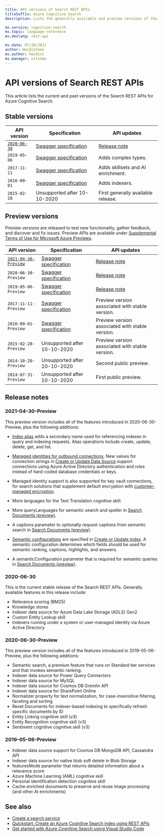 ```yaml
---
title: API versions of Search REST APIs 
titleSuffix: Azure Cognitive Search
description: Lists the generally available and preview versions of the Search REST APIs for Azure Cognitive Search.

ms.service: cognitive-search
ms.topic: language-reference
ms.devlang: rest-api

ms.date: 07/20/2021
author: HeidiSteen
ms.author: heidist
ms.manager: nitinme
---
```


# API versions of Search REST APIs

This article lists the current and past versions of the Search REST APIs for Azure Cognitive Search.

## Stable versions

| API version | Specification | API updates |
|-------------|---------------|-------------|
| [`2020-06-30`](/rest/api/searchservice/index)| [Swagger specification](https://github.com/Azure/azure-rest-api-specs/tree/master/specification/search/data-plane/Azure.Search/preview/2020-06-30) | [Release note](#2020-06-30) |
| `2019-05-06` |  [Swagger specification](https://github.com/Azure/azure-rest-api-specs/tree/master/specification/search/data-plane/Azure.Search/stable/2019-05-06) | Adds complex types. |
| `2017-11-11` | [Swagger specification](https://github.com/Azure/azure-rest-api-specs/tree/master/specification/search/data-plane/Microsoft.Azure.Search.Data/preview/2017-11-11) | Adds skillsets and AI enrichment. |
| `2016-09-01` | [Swagger specification](https://github.com/Azure/azure-rest-api-specs/tree/master/specification/search/data-plane/Microsoft.Azure.Search.Data/preview/2016-09-01) | Adds indexers. |
| `2015-02-28` | Unsupported after 10-10-2020   | First generally available release.  |

## Preview versions

Preview versions are released to test new functionality, gather feedback, and discover and fix issues. Preview APIs are available under [Supplemental Terms of Use for Microsoft Azure Previews](https://azure.microsoft.com/support/legal/preview-supplemental-terms/).

| API version | Specification | API updates |
|-------------|---------------|-------------|
| [`2021-04-30-Preview`](/rest/api/searchservice/index-preview) | [Swagger specification](https://github.com/Azure/azure-rest-api-specs/tree/master/specification/search/data-plane/Azure.Search/preview/2021-04-30-Preview) | [Release note](#2021-04-30-Preview) |
| `2020-06-30-Preview` | [Swagger specification](https://github.com/Azure/azure-rest-api-specs/tree/master/specification/search/data-plane/Azure.Search/preview/2020-06-30-Preview) | [Release note](#2020-06-30-Preview)  |
| `2019-05-06-Preview` | [Swagger specification](https://github.com/Azure/azure-rest-api-specs/tree/master/specification/search/data-plane/Azure.Search/preview/2019-05-06-Preview)| [Release note](#2019-05-06-Preview) |
| `2017-11-11-Preview` | [Swagger specification](https://github.com/Azure/azure-rest-api-specs/tree/master/specification/search/data-plane/Microsoft.Azure.Search.Data/preview/2017-11-11-preview)| Preview version associated with stable version. |
| `2016-09-01-Preview` | [Swagger specification](https://github.com/Azure/azure-rest-api-specs/tree/master/specification/search/data-plane/Microsoft.Azure.Search.Data/preview/2016-09-01-preview) | Preview version associated with stable version.|
| `2015-02-28-Preview` | Unsupported after 10-10-2020  | Preview version associated with stable version. |
| `2014-10-20-Preview` | Unsupported after 10-10-2020 | Second public preview. |
| `2014-07-31-Preview` | Unsupported after 10-10-2020  | First public preview. |

## Release notes

<a name="2021-04-30-Preview"></a>

### 2021-04-30-Preview

This preview version includes all of the features introduced in 2020-06-30-Preview, plus the following additions:

+ [Index alias](preview-api/alias-operations.md) adds a secondary name used for referencing indexes in query and indexing requests. Alias operations include create, update, delete, get, and list.

+ [Managed identities for outbound connections](/azure/search/search-howto-managed-identities-data-sources). New values for connection strings in [Create or Update Data Source](./preview-api/create-or-update-data-source.md) support connections using Azure Active Directory authentication and roles instead of hard-coded database credentials or keys. 

+ Managed identity support is also supported for key vault connections, for search solutions that supplement default encryption with [customer-managed encryption](/azure/search/search-security-manage-encryption-keys).

+ More languages for the Text Translation cognitive skill.

+ More queryLanguages for semantic search and speller in [Search Documents (preview)](./preview-api/search-documents.md).

+ A captions parameter to optionally request captions from semantic search in [Search Documents (preview)](./preview-api/search-documents.md).

+ [Semantic configurations](/azure/search/semantic-how-to-query-request) are specified in [Create or Update Index](./preview-api/create-or-update-index.md). A semantic configuration determines which fields should be used for semantic ranking, captions, highlights, and answers.

+ A semanticConfiguration parameter that is required for semantic queries in [Search Documents (preview)](./preview-api/search-documents.md).


<a name="2020-06-30"></a>

### 2020-06-30

This is the current stable release of the Search REST APIs. Generally available features in this release include:

+ Relevance scoring (BM25)
+ Knowledge stores
+ Indexer data source for Azure Data Lake Storage (ADLS) Gen2
+ Custom Entity Lookup skill
+ Indexers running under a system or user-managed identity via Azure Active Directory

<a name="2020-06-30-Preview"></a>

### 2020-06-30-Preview

This preview version includes all of the features introduced in 2019-05-06-Preview, plus the following additions:

+ Semantic search, a premium feature that runs on Standard tier services and that invokes semantic ranking.
+ Indexer data source for Power Query Connectors
+ Indexer data source for MySQL
+ Indexer data source for Cosmos DB Gremlin API
+ Indexer data source for SharePoint Online
+ Normalizer property for text normalization, for case-insensitive filtering, faceting and sorting
+ Reset Documents for indexer-based indexing to specifically refresh specific documents by ID
+ Entity Linking cognitive skill (v3)
+ Entity Recognition cognitive skill (v3)
+ Sentiment cognitive cognitive skill (v3)

<a name="2019-05-06-Preview"></a>

### 2019-05-06-Preview

+ Indexer data source support for Cosmos DB MongoDB API, Cassandra API
+ Indexer data source for native blob soft delete in Blob Storage
+ featuresMode parameter that returns detailed information about a relevance score
+ Azure Machine Learning (AML) cognitive skill
+ Personal identification detection cognitive skill
+ Cache enriched documents to preserve and reuse image processing (and other AI enrichments)

## See also

+ [Create a search service](/azure/search/search-create-service-portal)
+ [Quickstart: Create an Azure Cognitive Search index using REST APIs](/azure/search/search-get-started-rest)
+ [Get started with Azure Cognitive Search using Visual Studio Code](/azure/search/search-get-started-vs-code)
